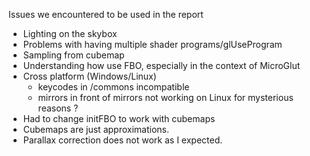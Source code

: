 Issues we encountered to be used in the report

- Lighting on the skybox
- Problems with having multiple shader programs/glUseProgram
- Sampling from cubemap
- Understanding how use FBO, especially in the context of MicroGlut
- Cross platform (Windows/Linux)
    - keycodes in /commons incompatible
    - mirrors in front of mirrors not working on Linux for mysterious reasons ?
- Had to change initFBO to work with cubemaps
- Cubemaps are just approximations.
- Parallax correction does not work as I expected.
